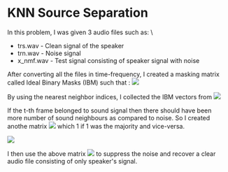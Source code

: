 # KNN Source Separation

In this problem, I was given 3 audio files such as: \
* trs.wav - Clean signal of the speaker
* trn.wav - Noise signal
* x_nmf.wav - Test signal consisting of speaker signal with noise

After converting all the files in time-frequency, I created a masking matrix called Ideal Binary Masks (IBM) such that :
![](https://github.com/shaharpit809/Machine-Learning-for-Signal-Processing/blob/master/img/knn_ss_eqn1.png)

By using the nearest neighbor indices, I collected the IBM vectors from 
![](https://github.com/shaharpit809/Machine-Learning-for-Signal-Processing/blob/master/img/knn_ss_eqn2.png)

If the t-th frame belonged to sound signal then there should have been more number of sound neighbours as compared to noise. So I created anothe matrix 
![](https://github.com/shaharpit809/Machine-Learning-for-Signal-Processing/blob/master/img/knn_ss_eqn3.png)
which 1 if 1 was the majority and vice-versa.

![](https://github.com/shaharpit809/Machine-Learning-for-Signal-Processing/blob/master/img/knn_ss_eqn4.png)

I then use the above matrix 
![](https://github.com/shaharpit809/Machine-Learning-for-Signal-Processing/blob/master/img/knn_ss_eqn3.png)
to suppress the noise and recover a clear audio file consisting of only speaker's signal.

